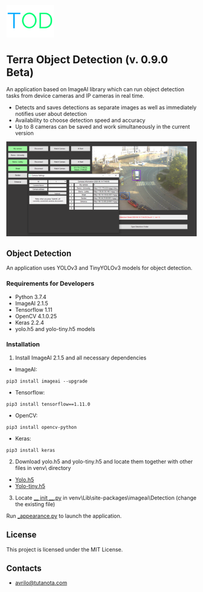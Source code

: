 ![](./data-images/logo01.png)
# Terra Object Detection (v. 0.9.0 Beta)

An application based on ImageAI library which can run object detection tasks from device cameras and IP cameras in real time.

- Detects and saves detections as separate images as well as immediately notifies user about detection
- Availability to choose detection speed and accuracy
- Up to 8 cameras can be saved and work simultaneously in the current version

![](./data-images/01.png)

## Object Detection

An application uses YOLOv3 and TinyYOLOv3 models for object detection.

### Requirements for Developers

- Python 3.7.4
- ImageAI 2.1.5
- Tensorflow 1.11
- OpenCV 4.1.0.25
- Keras 2.2.4
- yolo.h5 and yolo-tiny.h5 models

### Installation

1. Install ImageAI 2.1.5 and all necessary dependencies
- ImageAI:
```
pip3 install imageai --upgrade
```
- Tensorflow:
```
pip3 install tensorflow==1.11.0
```
- OpenCV:
```
pip3 install opencv-python
```
- Keras:
```
pip3 install keras
```
2. Download yolo.h5 and yolo-tiny.h5 and locate them together with other files in venv\ directory
- [Yolo.h5](https://github.com/OlafenwaMoses/ImageAI/releases/download/1.0/yolo.h5)
- [Yolo-tiny.h5](https://github.com/OlafenwaMoses/ImageAI/releases/download/1.0/yolo-tiny.h5)

3. Locate [__ init __.py](https://github.com/Avrilo/TerraObjectDetection/blob/master/__init__.py) in venv\Lib\site-packages\imageai\Detection (change the existing file)

Run [_appearance.py](https://github.com/Avrilo/TerraObjectDetection/blob/master/_appearance.py) to launch the application.

## License

This project is licensed under the MIT License.

## Contacts

* avrilo@tutanota.com
